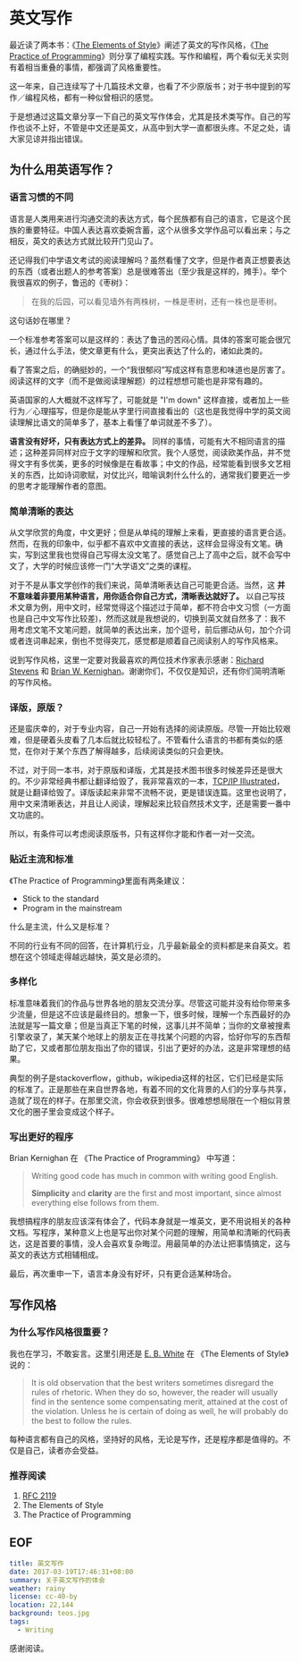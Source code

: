# 英文写作

最近读了两本书：《[The Elements of Style](https://www.amazon.com/Elements-Style-Fourth-William-Strunk/dp/020530902X)》阐述了英文的写作风格，《[The Practice of Programming](https://www.amazon.com/Practice-Programming-Addison-Wesley-Professional-Computing/dp/020161586X)》则分享了编程实践。写作和编程，两个看似无关实则有着相当重叠的事情，都强调了风格重要性。

这一年来，自己连续写了十几篇技术文章，也看了不少原版书；对于书中提到的写作／编程风格，都有一种似曾相识的感觉。

于是想通过这篇文章分享一下自己的英文写作体会，尤其是技术类写作。自己的写作也谈不上好，不管是中文还是英文，从高中到大学一直都很头疼。不足之处，请大家见谅并指出错误。

## 为什么用英语写作？

### 语言习惯的不同

语言是人类用来进行沟通交流的表达方式，每个民族都有自己的语言，它是这个民族的重要特征。中国人表达喜欢委婉含蓄，这个从很多文学作品可以看出来；与之相反，英文的表达方式就比较开门见山了。

还记得我们中学语文考试的阅读理解吗？虽然看懂了文字，但是作者真正想要表达的东西（或者出题人的参考答案）总是很难答出（至少我是这样的，摊手）。举个我很喜欢的例子，鲁迅的《枣树》：

> 在我的后园，可以看见墙外有两株树，一株是枣树，还有一株也是枣树。

这句话妙在哪里？

一个标准参考答案可以是这样的：表达了鲁迅的苦闷心情。具体的答案可能会很冗长，通过什么手法，使文章更有什么，更突出表达了什么的，诸如此类的。

看了答案之后，的确挺妙的，一个“我很郁闷”写成这样有意思和味道也是厉害了。阅读这样的文字（而不是做阅读理解题）的过程想想可能也是非常有趣的。

英语国家的人大概就不这样写了，可能就是 "I'm down" 这样直接，或者加上一些行为／心理描写，但是你是能从字里行间直接看出的（这也是我觉得中学的英文阅读理解比语文的简单多了，基本上看懂了单词就差不多了）。

**语言没有好坏，只有表达方式上的差异。** 同样的事情，可能有大不相同语言的描述；这种差异同样对应于文字的理解和欣赏。我个人感觉，阅读欧美作品，并不觉得文字有多优美，更多的时候像是在看故事；中文的作品，经常能看到很多文艺相关的东西，比如诗词歌赋，对仗比兴，暗喻讽刺什么什么的，通常我们要更近一步的思考才能理解作者的意图。

### 简单清晰的表达

从文学欣赏的角度，中文更好；但是从单纯的理解上来看，更直接的语言更合适。然而，在我的印象中，似乎都不喜欢中文直接的表达，这样会显得没有文笔。确实，写到这里我也觉得自己写得太没文笔了。感觉自己上了高中之后，就不会写中文了，大学的时候应该修一门“大学语文”之类的课程。

对于不是从事文学创作的我们来说，简单清晰表达自己可能更合适。当然，这 **并不意味着非要用某种语言，用你适合你自己方式，清晰表达就好了。** 以自己写技术文章为例，用中文时，经常觉得这个描述过于简单，都不符合中文习惯（一方面也是自己中文写作比较差)，然而这就是我想说的，切换到英文就自然多了：我不用考虑文笔不文笔问题，就简单的表达出来，加个逗号，前后挪动从句，加个介词或者连词串起来，倒也不觉得突兀，感觉都是顺着自己阅读别人的写作风格来。

说到写作风格，这里一定要对我最喜欢的两位技术作家表示感谢：[Richard Stevens](https://www.kohala.com/start/) 和 [Brian W. Kernighan](https://www.cs.princeton.edu/~bwk/)。谢谢你们，不仅仅是知识，还有你们简明清晰的写作风格。

### 译版，原版？

还是蛮庆幸的，对于专业内容，自己一开始有选择的阅读原版。尽管一开始比较艰难，但是硬着头皮看了几本后就比较轻松了。不管看什么语言的书都有类似的感觉，在你对于某个东西了解得越多，后续阅读类似的只会更快。

不过，对于同一本书，对于原版和译版，尤其是技术图书很多时候差异还是很大的。不少非常经典书都让翻译给毁了，我非常喜欢的一本，[TCP/IP Illustrated](https://www.amazon.cn/TCP-IP%25E8%25AF%25A6%25E8%25A7%25A3%25E5%258D%25B71-%25E5%258D%258F%25E8%25AE%25AE-W-Richard-Stevens/dp/B00116OTVS)，就是让翻译给毁了。译版读起来非常不流畅不说，更是错误连篇。这里也说明了，用中文来清晰表达，并且让人阅读，理解起来比较自然技术文字，还是需要一番中文功底的。

所以，有条件可以考虑阅读原版书，只有这样你才能和作者一对一交流。

### 贴近主流和标准

《The Practice of Programming》里面有两条建议：

-   Stick to the standard
-   Program in the mainstream

什么是主流，什么又是标准？

不同的行业有不同的回答，在计算机行业，几乎最新最全的资料都是来自英文。若想在这个领域走得越远越快，英文是必须的。

### 多样化

标准意味着我们的作品与世界各地的朋友交流分享。尽管这可能并没有给你带来多少流量，但是这不应该是最终目的。想象一下，很多时候，理解一个东西最好的办法就是写一篇文章；但是当真正下笔的时候，这事儿并不简单；当你的文章被搜素引擎收录了，某天某个地球上的朋友正在寻找某个问题的内容，恰好你写的东西帮助了它，又或者那位朋友指出了你的错误，引出了更好的办法，这是非常理想的结果。

典型的例子是stackoverflow，github，wikipedia这样的社区，它们已经是实际的标准了。正是那些在来自世界各地，有着不同的文化背景的人们的分享与共享，造就了现在的样子。在那里交流，你会收获到很多。很难想想局限在一个相似背景文化的圈子里会变成这个样子。

### 写出更好的程序

Brian Kernighan 在 《The Practice of Programming》 中写道：

> Writing good code has much in common with writing good English.
> 
> **Simplicity** and **clarity** are the first and most important, since almost everything else follows from them.

我想搞程序的朋友应该深有体会了，代码本身就是一堆英文，更不用说相关的各种文档。写程序，某种意义上也是写出你对某个问题的理解，用简单和清晰的代码表达，这是首要的事情，没人会喜欢复杂晦涩。用最简单的办法让把事情搞定，这与英文的表达方式相辅相成。

最后，再次重申一下，语言本身没有好坏，只有更合适某种场合。

## 写作风格

### 为什么写作风格很重要？

我也在学习，不敢妄言。这里引用还是 [E. B. White](https://en.wikipedia.org/wiki/E._B._White) 在 《The Elements of Style》说的：

> It is old observation that the best writers sometimes disregard the rules of rhetoric. When they do so, however, the reader will usually find in the sentence some compensating merit, attained at the cost of the violation. Unless he is certain of doing as well, he will probably do the best to follow the rules.

每种语言都有自己的风格，坚持好的风格，无论是写作，还是程序都是值得的。不仅是自己，读者亦会受益。

### 推荐阅读

1.  [RFC 2119](https://www.ietf.org/rfc/rfc2119.txt)
2.  The Elements of Style
3.  The Practice of Programming

## EOF
```yaml
title: 英文写作
date: 2017-03-19T17:46:31+08:00
summary: 关于英文写作的体会
weather: rainy
license: cc-40-by
location: 22,144
background: teos.jpg
tags:
  - Writing
```

感谢阅读。
